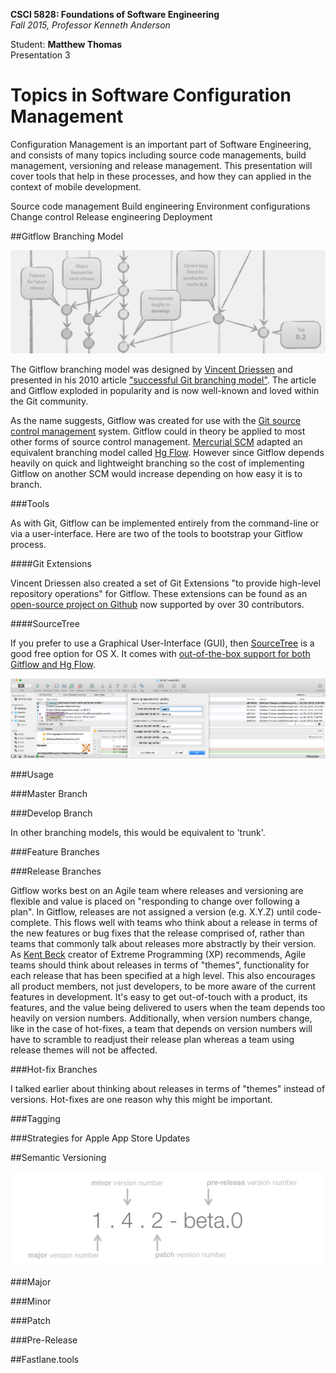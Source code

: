 **CSCI 5828: Foundations of Software Engineering**  
*Fall 2015, Professor Kenneth Anderson*

Student: **Matthew Thomas**  
Presentation 3  

# Topics in Software Configuration Management  

Configuration Management is an important part of Software Engineering, and consists of many topics including source code managements, build management, versioning and release management. This presentation will cover tools that help in these processes, and how they can applied in the context of mobile development.

Source code management
Build engineering
Environment configurations
Change control
Release engineering
Deployment

##Gitflow Branching Model  

![git-flow-extract-bw](images/git-flow-extract-bw.png)  

The Gitflow branching model was designed by [Vincent Driessen](http://nvie.com) and presented in his 2010 article ["successful Git branching model"](http://nvie.com/posts/a-successful-git-branching-model/). The article and Gitflow exploded in popularity and is now well-known and loved within the Git community.  

As the name suggests, Gitflow was created for use with the [Git source control management](https://git-scm.com) system. Gitflow could in theory be applied to most other forms of source control management. [Mercurial SCM](https://www.mercurial-scm.org) adapted an equivalent branching model called [Hg Flow](https://andy.mehalick.com/2011/12/24/an-introduction-to-hgflow/). However since Gitflow depends heavily on quick and lightweight branching so the cost of implementing Gitflow on another SCM would increase depending on how easy it is to branch.  

###Tools  

As with Git, Gitflow can be implemented entirely from the command-line or via a user-interface. Here are two of the tools to bootstrap your Gitflow process.  

####Git Extensions  

Vincent Driessen also created a set of Git Extensions "to provide high-level repository operations" for Gitflow. These extensions can be found as an [open-source project on Github](https://github.com/nvie/gitflow) now supported by over 30 contributors.  

####SourceTree  

If you prefer to use a Graphical User-Interface (GUI), then [SourceTree](https://www.sourcetreeapp.com) is a good free option for OS X. It comes with [out-of-the-box support for both Gitflow and Hg Flow](http://blog.sourcetreeapp.com/2012/08/01/smart-branching-with-sourcetree-and-git-flow/).  

![sourcetree-gitflow](images/sourcetree-gitflow.png)  

###Usage  

###Master Branch  

###Develop Branch  

In other branching models, this would be equivalent to 'trunk'.

###Feature Branches  

###Release Branches  

Gitflow works best on an Agile team where releases and versioning are flexible and value is placed on "responding to change over following a plan". In Gitflow, releases are not assigned a version (e.g. X.Y.Z) until code-complete. This flows well with teams who think about a release in terms of the new features or bug fixes that the release comprised of, rather than teams that commonly talk about releases more abstractly by their version. As [Kent Beck](https://en.wikipedia.org/wiki/Kent_Beck) creator of Extreme Programming (XP) recommends, Agile teams should think about releases in terms of "themes", functionality for each release that has been specified at a high level. This also encourages all product members, not just developers, to be more aware of the current features in development. It's easy to get out-of-touch with a product, its features, and the value being delivered to users when the team depends too heavily on version numbers. Additionally, when version numbers change, like in the case of hot-fixes, a team that depends on version numbers will have to scramble to readjust their release plan whereas a team using release themes will not be affected.  

###Hot-fix Branches  

I talked earlier about thinking about releases in terms of "themes" instead of versions. Hot-fixes are one reason why this might be important.

###Tagging  

###Strategies for Apple App Store Updates  

##Semantic Versioning  

![semantic-versioning](images/semantic-versioning.png)  

###Major  

###Minor  

###Patch  

###Pre-Release  

##Fastlane.tools  
